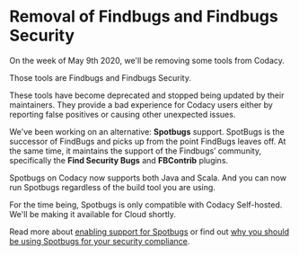 # Removal of Findbugs and Findbugs Security

On the week of May 9th 2020, <span
style="font-family: -apple-system, BlinkMacSystemFont, 'Segoe UI', Helvetica, Arial, sans-serif;">we'll
be removing some tools from Codacy.</span>

Those tools are Findbugs and Findbugs Security.

These tools have become deprecated and stopped being updated by their
maintainers. They provide a bad experience for Codacy users either by
reporting false positives or causing other unexpected issues.

We've been working on an alternative: **Spotbugs** support. SpotBugs is
the successor of FindBugs and<span
style="font-family: -apple-system, BlinkMacSystemFont, 'Segoe UI', Helvetica, Arial, sans-serif;"> picks
up from the point FindBugs leaves off. At the same time, it maintains
the support of the Findbugs’ community, specifically </span>the **Find
Security Bugs** and **FBContrib** plugins. 

<span
style="font-family: -apple-system, BlinkMacSystemFont, 'Segoe UI', Helvetica, Arial, sans-serif;">Spotbugs
on Codacy now supports both Java and Scala. And you</span><span
style="font-family: -apple-system, BlinkMacSystemFont, 'Segoe UI', Helvetica, Arial, sans-serif;"> can
now run Spotbugs regardless of the build tool you are using.</span>

<span
style="font-family: -apple-system, BlinkMacSystemFont, 'Segoe UI', Helvetica, Arial, sans-serif;">For
the time being, Spotbugs is only compatible with Codacy Self-hosted.
We'll be making it available for Cloud shortly.</span>

Read more about [enabling support for
Spotbugs](/hc/en-us/articles/360023916013) or
find out [why you should be using Spotbugs for your security
compliance](https://blog.codacy.com/further-enterprise-security-analysis-for-scala/).
